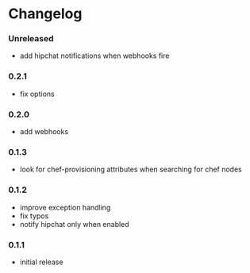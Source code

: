 # Changelog

### Unreleased
- add hipchat notifications when webhooks fire

### 0.2.1
- fix options

### 0.2.0
- add webhooks

### 0.1.3
- look for chef-provisioning attributes when searching for chef nodes

### 0.1.2
- improve exception handling
- fix typos
- notify hipchat only when enabled

### 0.1.1
- initial release
